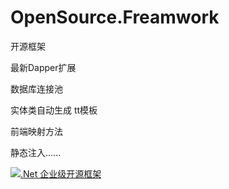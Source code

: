 # OpenSource.Freamwork
开源框架



最新Dapper扩展

数据库连接池

实体类自动生成 tt模板

前端映射方法

静态注入......

<a target="_blank" href="http://shang.qq.com/wpa/qunwpa?idkey=d1df0014a95f198b397bebba8c2c6b30012fe8aae39dfc58b37637a6a67e439d"><img border="0" src="http://pub.idqqimg.com/wpa/images/group.png" alt=".Net 企业级开源框架" title=".Net 企业级开源框架"></a>
